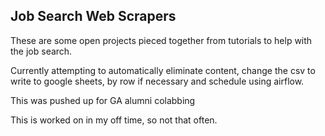 ## Job Search Web Scrapers ##
These are some open projects pieced together from tutorials to help with the job search.

Currently attempting to automatically eliminate content, change the csv to write to google sheets, by row if necessary and schedule using airflow.

This was pushed up for GA alumni colabbing

This is worked on in my off time, so not that often.